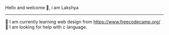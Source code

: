 Hello and welcome 👋, i am Lakshya 
_______________________________________________________________________________________________________________________________________________________________________________________________________________________

🌱 I am currently learning web design from https://www.freecodecamp.org/
🤔 I am looking for help with c language.

<!--
**Lakshya-ydv/Lakshya-ydv** is a ✨ _special_ ✨ repository because its `README.md` (this file) appears on your GitHub profile.

Here are some ideas to get you started:

- 🔭 I’m currently working on ...
- 🌱 I’m currently learning ...
- 👯 I’m looking to collaborate on ...
- 🤔 I’m looking for help with ...
- 💬 Ask me about ...
- 📫 How to reach me: ...
- 😄 Pronouns: ...
- ⚡ Fun fact: ...
-->
